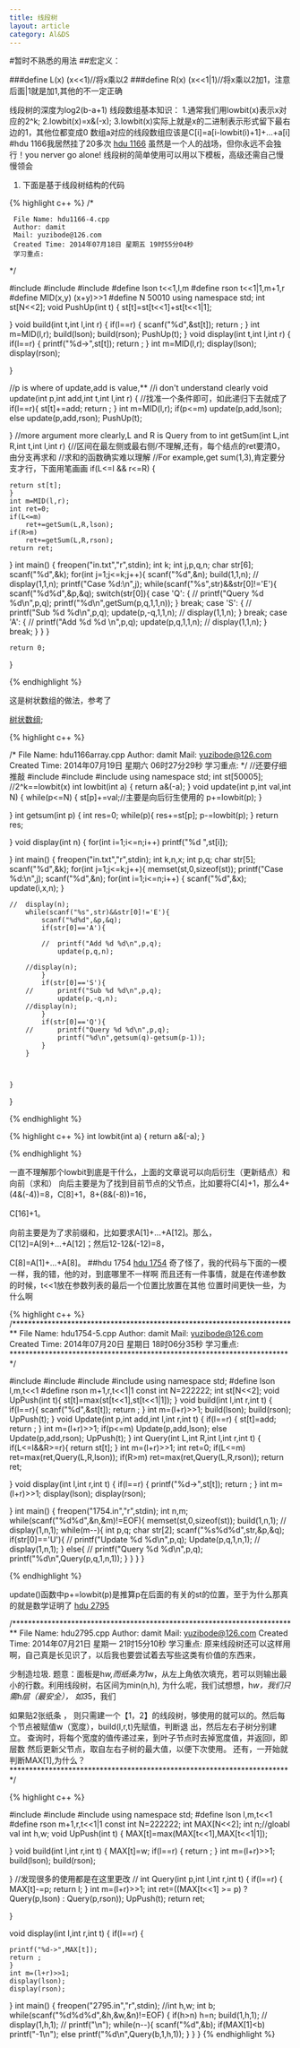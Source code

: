 ```yaml
---
title: 线段树
layout: article
category: Al&DS
---
```

#暂时不熟悉的用法
##宏定义：

###define L(x) (x<<1)//将x乘以2
###define R(x) (x<<1|1)//将x乘以2加1，注意后面|1就是加1,其他的不一定正确

线段树的深度为log2(b-a+1)
线段数组基本知识：
1.通常我们用lowbit(x)表示x对应的2^k;
2.lowbit(x)=x&(-x);
3.lowbit(x)实际上就是x的二进制表示形式留下最右边的1，其他位都变成0
数组a对应的线段数组应该是C[i]=a[i-lowbit(i)+1]+...+a[i]
#hdu 1166我居然挂了20多次
[hdu 1166](http://acm.hdu.edu.cn/showproblem.php?pid=1166)
虽然是一个人的战场，但你永远不会独行！you nerver go alone!
线段树的简单使用可以用以下模板，高级还需自己慢慢领会

1. 下面是基于线段树结构的代码

{% highlight c++ %}
/*

     File Name: hdu1166-4.cpp
     Author: damit
     Mail: yuzibode@126.com
     Created Time: 2014年07月18日 星期五 19时55分04秒
     学习重点:

*/

#include<cstring>
#include<cstdio>
#include<iostream>
#define lson t<<1,l,m
#define rson t<<1|1,m+1,r
#define MID(x,y) (x+y)>>1
#define N 50010
using namespace std;
int st[N<<2];
void PushUp(int t)
{
	st[t]=st[t<<1]+st[t<<1|1];

}
void build(int t,int l,int r)
{
	if(l==r)
	{
		scanf("%d",&st[t]);
		return ;
	}
	int m=MID(l,r);
	build(lson);
	build(rson);
	PushUp(t);
}
void display(int t,int l,int r)
{
	if(l==r)
	{
		printf("%d->",st[t]);
		return ;
	}
	int m=MID(l,r);
	display(lson);
	display(rson);

}

//p is where of update,add is value,**
//i don't understand clearly
void update(int p,int add,int t,int l,int r)
{
	//找准一个条件即可，如此递归下去就成了
	if(l==r){
		st[t]+=add;
		return ;
	}
	int m=MID(l,r);
	if(p<=m)
		update(p,add,lson);
	else
		update(p,add,rson);
	PushUp(t);

}
//more argument more clearly,L and R is Query from to
int getSum(int L,int R,int t,int l,int r)
{//区间在最左侧或最右侧/不理解,还有，每个结点的ret要清0，由分支再求和
	//求和的函数确实难以理解
	//For example,get sum(1,3),肯定要分支才行，下面用笔画画
	if(L<=l && r<=R)
	{

	return st[t];
	}
	int m=MID(l,r);
	int ret=0;
	if(L<=m)
		ret+=getSum(L,R,lson);
	if(R>m)
		ret+=getSum(L,R,rson);
	return ret;

}
int main()
{
	freopen("in.txt","r",stdin);
	int k;
	int j,p,q,n;
	char str[6];
	scanf("%d",&k);
		for(int j=1;j<=k;j++){
			scanf("%d",&n);
				build(1,1,n);
			//	display(1,1,n);
			printf("Case %d:\n",j);
			while(scanf("%s",str)&&str[0]!='E'){
				scanf("%d%d",&p,&q);
				switch(str[0]){
					case 'Q':
						{
	//						printf("Query %d %d\n",p,q);
							printf("%d\n",getSum(p,q,1,1,n));
						}
						break;
					case 'S':
						{
	//						printf("Sub %d %d\n",p,q);
							update(p,-q,1,1,n);
	//						display(1,1,n);
						}
						break;
					case 'A':
						{
	//						printf("Add %d %d \n",p,q);
							update(p,q,1,1,n);
	//						display(1,1,n);
						}
						break;
				}
			}
		}

	return 0;
}

{% endhighlight %}

这是树状数组的做法，参考了

[树状数组](http://blog.csdn.net/lulipeng_cpp/article/details/7816527);

{% highlight c++ %}

/*
     File Name: hdu1166array.cpp
     Author: damit
     Mail: yuzibode@126.com
     Created Time: 2014年07月19日 星期六 06时27分29秒
     学习重点:
*/
//还要仔细推敲
#include<cstring>
#include<cstdio>
#include<iostream>
using namespace std;
int st[50005];
//2^k==lowbit(x)
int lowbit(int a)
{
	return a&(-a);
}
void update(int p,int val,int N)
{
	while(p<=N)
	{
		st[p]+=val;//主要是向后衍生使用的
		p+=lowbit(p);
	}

}
int getsum(int p)
{
	int res=0;
	while(p){
		res+=st[p];
		p-=lowbit(p);
	}
	return res;

}
void display(int n)
{
	for(int i=1;i<=n;i++)
		printf("%d ",st[i]);

}
int main()
{
	freopen("in.txt","r",stdin);
	int k,n,x;
	int p,q;
	char str[5];
	scanf("%d",&k);
	for(int j=1;j<=k;j++){
		memset(st,0,sizeof(st));
		printf("Case %d:\n",j);
		scanf("%d",&n);
		for(int i=1;i<=n;i++)
		{
			scanf("%d",&x);
			update(i,x,n);
		}

	//	display(n);
		while(scanf("%s",str)&&str[0]!='E'){
			scanf("%d%d",&p,&q);
			if(str[0]=='A'){

			//	printf("Add %d %d\n",p,q);
				update(p,q,n);

		//display(n);
			}
			if(str[0]=='S'){
		//		printf("Sub %d %d\n",p,q);
				update(p,-q,n);
		//display(n);
			}
			if(str[0]=='Q'){
		//		printf("Query %d %d\n",p,q);
				printf("%d\n",getsum(q)-getsum(p-1));
			}
		}



	}
}

{% endhighlight %}

{% highlight c++ %}
int lowbit(int a)
{
	return a&(-a);
}

{% endhighlight %}

一直不理解那个lowbit到底是干什么，上面的文章说可以向后衍生（更新结点）和向前（求和）
向后主要是为了找到目前节点的父节点，比如要将C[4]+1，那么4+(4&(-4))=8，C[8]+1，8+(8&(-8))=16，

C[16]+1。

向前主要是为了求前缀和，比如要求A[1]+...+A[12]。那么，C[12]=A[9]+...+A[12]；然后12-12&(-12)=8，

C[8]=A[1]+...+A[8]。
##hdu 1754
[hdu 1754](http://acm.hdu.edu.cn/showproblem.php?pid=1754)
奇了怪了，我的代码与下面的一模一样，我的错，他的对，到底哪里不一样啊
而且还有一件事情，就是在传递参数的时候，t<<1放在参数列表的最后一个位置比放置在其他
位置时间更快一些，为什么啊

{% highlight c++ %}
/*************************************************************************
     File Name: hdu1754-5.cpp
     Author: damit
     Mail: yuzibode@126.com
     Created Time: 2014年07月20日 星期日 18时06分35秒
     学习重点:
 ************************************************************************/

#include<cstring>
#include<cstdio>
#include<iostream>
#include<algorithm>
using namespace std;
#define lson l,m,t<<1
#define rson m+1,r,t<<1|1
const int N=222222;
int st[N<<2];
void UpPush(int t){
	st[t]=max(st[t<<1],st[t<<1|1]);
}
void build(int l,int r,int t)
{
	if(l==r){
		scanf("%d",&st[t]);
		return ;
	}
	int m=(l+r)>>1;
	build(lson);
	build(rson);
	UpPush(t);
}
void Update(int p,int add,int l,int r,int t)
{
	if(l==r)
	{
		st[t]=add;
		return ;
	}
	int m=(l+r)>>1;
	if(p<=m)
		Update(p,add,lson);
	else
		Update(p,add,rson);
	UpPush(t);
}
int Query(int L,int R,int l,int r,int t)
{
	if(L<=l&&R>=r){
		return st[t];
	}
	int m=(l+r)>>1;
	int ret=0;
	if(L<=m)
		ret=max(ret,Query(L,R,lson));
	if(R>m)
		ret=max(ret,Query(L,R,rson));
	return ret;

}
void display(int l,int r,int t)
{
	if(l==r)
	{
		printf("%d->",st[t]);
		return ;
	}
	int m=(l+r)>>1;
	display(lson);
	display(rson);

}
int main()
{
	freopen("1754.in","r",stdin);
	int n,m;
	while(scanf("%d%d",&n,&m)!=EOF){
		memset(st,0,sizeof(st));
		build(1,n,1);
	//	display(1,n,1);
		while(m--){
			int p,q;
			char str[2];
			scanf("%s%d%d",str,&p,&q);
			if(str[0]=='U'){
	//			printf("Update %d %d\n",p,q);
				Update(p,q,1,n,1);
	//			display(1,n,1);
			}
			else{
	//			printf("Query %d %d\n",p,q);
				printf("%d\n",Query(p,q,1,n,1));
			}
		}
	}
}



{% endhighlight %}

update()函数中p+=lowbit(p)是推算p在后面的有关的st的位置，至于为什么那真的就是数学证明了
[hdu 2795](http://acm.hdu.edu.cn/showproblem.php?pid=2795)

/*************************************************************************
     File Name: hdu2795.cpp
     Author: damit
     Mail: yuzibode@126.com
     Created Time: 2014年07月21日 星期一 21时15分10秒
     学习重点:
	 原来线段树还可以这样用啊，自己真是长见识了，以后我也要尝试着去写些这类有价值的东西来，

少制造垃圾.
      题意：面板是h*w,而纸条为1*w，从左上角依次填充，若可以则输出最小的行数。利用线段树，右区间为min(n,h),
为什么呢，我们试想想，h*w，我们只需h层（最安全），
如3*5，我们

如果贴2张纸条	，
则只需建一个【1，2】的线段树，够使用的就可以的。然后每个节点被赋值w（宽度），build(l,r,t)先赋值，判断退		出，然后左右子树分别建立。
	 查询时，将每个宽度的值传递过来，到叶子节点时去掉宽度值，并返回l，即层数
	 然后更新父节点，取自左右子树的最大值，以便下次使用。
	 还有，一开始就判断MAX[1],为什么？
 ************************************************************************/


{% highlight c++ %}

#include<cstring>
#include<cstdio>
#include<iostream>
using namespace std;
#define lson l,m,t<<1
#define rson m+1,r,t<<1|1
const int N=222222;
int MAX[N<<2];
int n;//gloabl val
int h,w;
void UpPush(int t)
{
	MAX[t]=max(MAX[t<<1],MAX[t<<1|1]);

}
void build(int l,int r,int t)
{
		MAX[t]=w;
	if(l==r)
	{
		return ;
	}
	int m=(l+r)>>1;
	build(lson);
	build(rson);

}
//发现很多的使用都是在这里更改
//
int Query(int p,int l,int r,int t)
{
	if(l==r)
	{
		MAX[t]-=p;
		return l;
	}
	int m=(l+r)>>1;
	int ret=((MAX[t<<1] >= p) ? Query(p,lson) : Query(p,rson));
	UpPush(t);
	return ret;


}

void display(int l,int r,int t)
{
	if(l==r)
	{

	printf("%d->",MAX[t]);
	return ;
	}
	int m=(l+r)>>1;
	display(lson);
	display(rson);
}
int main()
{
	freopen("2795.in","r",stdin);
	//int h,w;
	int b;
	while(scanf("%d%d%d",&h,&w,&n)!=EOF)
	{
		if(h>n)
			h=n;
		build(1,h,1);
//		display(1,h,1);
//		printf("\n");
		while(n--){
			scanf("%d",&b);
			if(MAX[1]<b)
			printf("-1\n");
			else
			printf("%d\n",Query(b,1,h,1));
		}
	}
}
{% endhighlight %}
